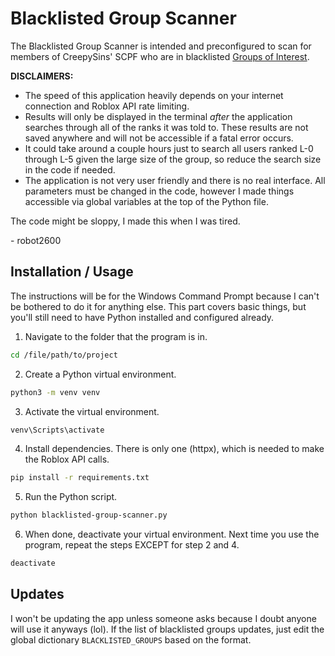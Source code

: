 # Blacklisted Group Scanner

The Blacklisted Group Scanner is intended and preconfigured to scan for members of CreepySins' SCPF who are in blacklisted [Groups of Interest](https://trello.com/b/alydkLVe/dea-group-of-interest-database).

**DISCLAIMERS:**
- The speed of this application heavily depends on your internet connection and Roblox API rate limiting.
- Results will only be displayed in the terminal *after* the application searches through all of the ranks it was told to. These results are not saved anywhere and will not be accessible if a fatal error occurs.
- It could take around a couple hours just to search all users ranked L-0 through L-5 given the large size of the group, so reduce the search size in the code if needed.
- The application is not very user friendly and there is no real interface. All parameters must be changed in the code, however I made things accessible via global variables at the top of the Python file.

The code might be sloppy, I made this when I was tired.

\- robot2600

## Installation / Usage
The instructions will be for the Windows Command Prompt because I can't be bothered to do it for anything else. This part covers basic things, but you'll still need to have Python installed and configured already.

1. Navigate to the folder that the program is in.
```bash
cd /file/path/to/project
```

2. Create a Python virtual environment.
```bash
python3 -m venv venv
```

3. Activate the virtual environment.
```bash
venv\Scripts\activate
```

4. Install dependencies. There is only one (httpx), which is needed to make the Roblox API calls.
```bash
pip install -r requirements.txt
```

5. Run the Python script.
```bash
python blacklisted-group-scanner.py
```

6. When done, deactivate your virtual environment. Next time you use the program, repeat the steps EXCEPT for step 2 and 4.
```bash
deactivate
```

## Updates
I won't be updating the app unless someone asks because I doubt anyone will use it anyways (lol). If the list of blacklisted groups updates, just edit the global dictionary `BLACKLISTED_GROUPS` based on the format.
